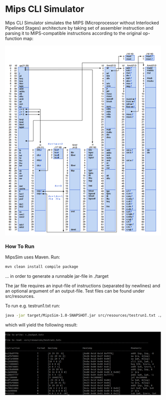 # Mips CLI Simulator

Mips CLI Simulator simulates the MIPS (Microprocessor without Interlocked Pipelined Stages) architecture by taking set of assembler instruction and parsing it to MIPS-compatible instructions according to the original op-function map:

![opFuncMap](images/opFuncMap.png?raw=true "output1")

### How To Run

MipsSim uses Maven. Run:
```sh
mvn clean install compile package
```
 ... in order to generate a runnable jar-file in ./target
 
The jar file requires an input-file of instructions (separated by newlines) and an optional argument of an output-file. Test files can be found under src/resources.

To run e.g. testrun1.txt run:
```sh
java -jar target/MipsSim-1.0-SNAPSHOT.jar src/resources/testrun1.txt ./output.txt
```

which will yield the following result:

![Testrun1 output](images/testrun1.png?raw=true "output1")
